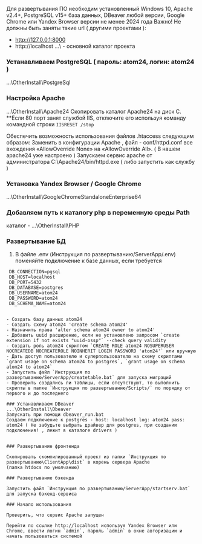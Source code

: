 ﻿Для развертывания ПО необходим установленный Windows 10,  Apache v2.4+, PostgreSQL v15+ база данных, DBeaver любой версии, Google Chrome или Yandex Browser версии не менее 2024 года
Важно! Не должны быть заняты такие url ( другими проектами ):
- http://127.0.0.1:8000
- http://localhost
...\ - основной каталог проекта
### Устанавливаем PostgreSQL ( пароль: atom24, логин: atom24 )
...\OtherInstall\PostgreSql


### Настройка Apache
...\OtherInstall\Apache24
Скопировать каталог Apache24 на диск C.
**Если 80 порт занят службой IIS, отключите его используя команду командной строки `IISRESET /stop`

Обеспечить возможность использования файлов .htaccess следующим образом:
Заменить в конфигурации Apache , файл - conf/httpd.conf все вхождения «AllowOverride None» на «AllowOverride All». ( В нашем apache24 уже настроено )
Запускаем сервис apache от администратора C:\Apache24/bin/httpd.exe ( либо запустить как службу )

### Установка Yandex Browser / Google Chrome
...\OtherInstall\GoogleChromeStandaloneEnterprise64

### Добавляем путь к каталогу php в переменную среды  Path
каталог - ...\OtherInstall\PHP

### Развертывание БД

1. В файле .env (Инструкция по развертыванию/ServerApp/.env)  поменяйте подключение к базе данных, если требуется
 ``````
  DB_CONNECTION=pgsql
  DB_HOST=localhost
  DB_PORT=5432
  DB_DATABASE=postgres
  DB_USERNAME=atom24
  DB_PASSWORD=atom24
  DB_SCHEMA_NAME=atom24
	

- Создать базу данных atom24 
- Создать схему atom24 'create schema atom24'
- Назначить права 'alter schema atom24 owner to atom24'
- Добавить uuid расширение, если не установлено запросом `create extension if not exists "uuid-ossp"` --check query validity
- Создать роль atom24 скриптом `CREATE ROLE atom24 NOSUPERUSER NOCREATEDB NOCREATEROLE NOINHERIT LOGIN PASSWORD 'atom24'` или вручную
- Дать доступ пользователю и суперпользователю на схему скриптами `grant usage on schema atom24 to postgres`, `grant usage on schema atom24 to atom24`
- Запустить файл `Инструкция по развертыванию/ServerApp/createtable.bat` для запуска миграций 
- Проверить создались ли таблицы, если отсутствуют, то выполнить скрипты в папке `Инструкция по развертыванию/Scripts/` по порядку от первого и до последнего

### Устанавливаем DBeaver
...\OtherInstall\Dbeaver
Запускать при помощи dbeaver_run.bat
Создаем подключение к postgres - host: localhost log: atom24 pass: atom24 ( Не забудьте выбрать драйвер для postgres, при создании подключения! , лежит в каталоге drivers )


### Развертывание фронтенда

Скопировать скомпилированный проект из папки `Инструкция по развертыванию\ClientApp\dist` в корень сервера Apache 
(папка htdocs по умолчанию)

### Развертывание бэкенда

Запустить файл `Инструкция по развертыванию/ServerApp/startserv.bat` для запуска бэкенд-сервиса

### Начало использования

Проверить, что сервис Apache запущен

Перейти по ссылке http://localhost используя Yandex Browser или Chrome, ввести логин `admin`, пароль `admin` в окне авторизации и начать пользоваться системой
